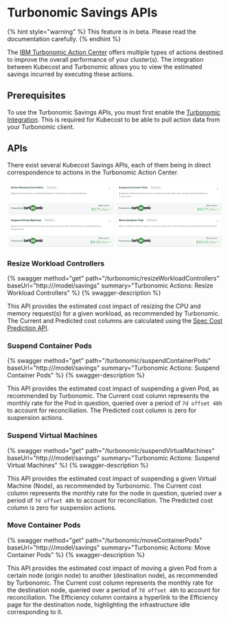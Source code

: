 # Turbonomic Savings APIs 

{% hint style="warning" %}
This feature is in beta. Please read the documentation carefully.
{% endhint %}

The [IBM Turbonomic Action Center](https://www.ibm.com/docs/en/tarm/8.14.3?topic=reference-turbonomic-actions) offers multiple types of actions destined to improve the overall performance of your cluster(s). The integration between Kubecost and Turbonomic allows you to view the estimated savings incurred by executing these actions.

## Prerequisites
To use the Turbonomic Savings APIs, you must first enable the [Turbonomic Integration](integrations/turbonomic-integration.md). This is required for Kubecost to be able to pull action data from your Turbonomic client. 

## APIs
There exist several Kubecost Savings APIs, each of them being in direct correspondence to actions in the Turbonomic Action Center. 

![Savings APIs: Turbonomic Actions](/images/savings-turbo-actions.png)

### Resize Workload Controllers
{% swagger method="get" path="/turbonomic/resizeWorkloadControllers" baseUrl="http://<your-kubecost-address>/model/savings" summary="Turbonomic Actions: Resize Workload Controllers" %}
{% swagger-description %}

This API provides the estimated cost impact of resizing the CPU and memory request(s) for a given workload, as recommended by Turbonomic.
The Current and Predicted cost columns are calculated using the [Spec Cost Prediction API](apis/governance-apis/spec-cost-prediction-api.md).

### Suspend Container Pods
{% swagger method="get" path="/turbonomic/suspendContainerPods" baseUrl="http://<your-kubecost-address>/model/savings" summary="Turbonomic Actions: Suspend Container Pods" %}
{% swagger-description %}

This API provides the estimated cost impact of suspending a given Pod, as recommended by Turbonomic. 
The Current cost column represents the monthly rate for the Pod in question, queried over a period of `7d offset 48h` to account for reconciliation. 
The Predicted cost column is zero for suspension actions.

### Suspend Virtual Machines
{% swagger method="get" path="/turbonomic/suspendVirtualMachines" baseUrl="http://<your-kubecost-address>/model/savings" summary="Turbonomic Actions: Suspend Virtual Machines" %}
{% swagger-description %}

This API provides the estimated cost impact of suspending a given Virtual Machine (Node), as recommended by Turbonomic.
The Current cost column represents the monthly rate for the node in question, queried over a period of `7d offset 48h` to account for reconciliation.
The Predicted cost column is zero for suspension actions.

### Move Container Pods
{% swagger method="get" path="/turbonomic/moveContainerPods" baseUrl="http://<your-kubecost-address>/model/savings" summary="Turbonomic Actions: Move Container Pods" %}
{% swagger-description %}

This API provides the estimated cost impact of moving a given Pod from a certain node (origin node) to another (destination node), as recommended by Turbonomic.
The Current cost column represents the monthly rate for the destination node, queried over a period of `7d offset 48h` to account for reconciliation.
The Efficiency column contains a hyperlink to the Efficiency page for the destination node, highlighting the infrastructure idle corresponding to it.  
